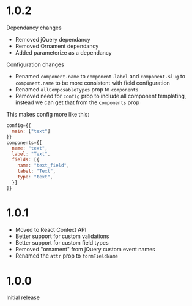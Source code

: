 # 1.0.2

Dependancy changes

* Removed jQuery dependancy
* Removed Ornament dependancy
* Added parameterize as a dependancy

Configuration changes

* Renamed `component.name` to `component.label` and `component.slug` to `component.name` to be more consistent with field configuration
* Renamed `allComposableTypes` prop to `components`
* Removed need for `config` prop to include all component templating, instead we can get that from the `components` prop

This makes config more like this:

```js
config={{
  main: ["text"]
}}
components={[
  name: "text",
  label: "Text",
  fields: [{
    name: "text_field",
    label: "Text",
    type: "text",
  }]
]}
```

# 1.0.1

* Moved to React Context API
* Better support for custom validations
* Better support for custom field types
* Removed "ornament" from jQuery custom event names
* Renamed the `attr` prop to `formFieldName`

# 1.0.0

Initial release